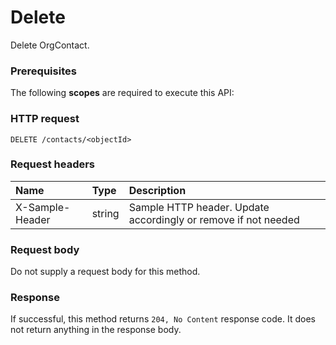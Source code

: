 # Delete

Delete OrgContact.
### Prerequisites
The following **scopes** are required to execute this API: 
### HTTP request
<!-- { "blockType": "ignored" } -->
```http
DELETE /contacts/<objectId>

```
### Request headers
| Name       | Type | Description|
|:---------------|:--------|:----------|
| X-Sample-Header  | string  | Sample HTTP header. Update accordingly or remove if not needed|

### Request body
Do not supply a request body for this method.


### Response
If successful, this method returns `204, No Content` response code. It does not return anything in the response body.


<!-- uuid: 5ced7467-0fd3-4bd5-97ed-97d1a20a594c
2015-10-16 10:08:00 UTC -->
<!-- {
  "type": "#page.annotation",
  "description": "Delete",
  "keywords": "",
  "section": "documentation",
  "tocPath": ""
}-->